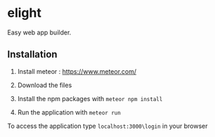 # elight
Easy web app builder.


## Installation
1. Install meteor : https://www.meteor.com/

2. Download the files

3. Install the npm packages with `meteor npm install`

4. Run the application with `meteor run`

To access the application type `localhost:3000\login` in your browser
